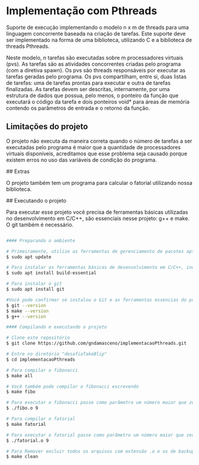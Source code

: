 # Implementação com Pthreads
Suporte de execução implementando o modelo n x m de threads para uma linguagem concorrente baseada na criação de tarefas. Este suporte deve ser implementado na forma de uma biblioteca, utilizando C e a biblioteca de threads Pthreads.

Neste modelo, n tarefas são executadas sobre m processadores virtuais (pvs). As tarefas são as atividades concorrentes criadas pelo programa (com a diretiva spawn). Os pvs são threads responsáveis por executar as tarefas geradas pelo programa. Os pvs compartilham, entre si, duas listas de tarefas: uma de tarefas prontas para executar e outra de tarefas finalizadas. As tarefas devem ser descritas, internamente, por uma estrutura de dados que possua, pelo menos, o ponteiro da função que executará o código da tarefa e dois ponteiros void* para áreas de memória contendo os parâmetros de entrada e o retorno da função.

## Limitações do projeto
<p>O projeto não executa da maneira correta quando o número de tarefas a ser executadas pelo programa é maior que a quantidade de processadores virtuais disponíveis, acreditamos que esse problema seja causado porque existem erros no uso das variáveis de condição do programa.
</p>
## Extras
<p> O projeto também tem um programa para calcular o fatorial utilizando nossa biblioteca.
</p>
## Executando o projeto
<p>Para executar esse projeto você precisa de ferramentas básicas utilizadas no desenvolvimento em C/C++, são essenciais nesse projeto: g++ e make. O git também é necessário.
</p>

```bash

#### Preparando o ambiente

# Primeiramente, utilize as ferramentas de gerenciamento de pacotes apt para atualizar seu índice de pacotes local.
$ sudo apt update

# Para instalar as ferramentas básicas de desenvolvimento em C/C++, incluindo c++ e make
$ sudo apt install build-essential

# Para instalar o git
$ sudo apt install git

#Você pode confirmar se instalou o Git e as ferramentas essencias do projeto corretamente executando os seguintes comandos e verificando se recebe um resultado relevante.
$ git --version
$ make --version
$ g++ --version

#### Compilando e executando o projeto

# Clone este repositório
$ git clone https://github.com/gndamasceno/implementacaoPthreads.git

# Entre no diretório "desafioTakeBlip"
$ cd implementacaoPthreads

# Para compilar o fibonacci 
$ make all

# Você também pode compilar o fibonacci escrevendo 
$ make fibo

# Para executar o fibonacci passe como parâmetro um número maior que zero para calcular, por exemplo 9
$ ./fibo.o 9

# Para compilar o fatorial
$ make fatorial

# Para executar o fatorial passe como parâmetro um número maior que zero para calcular, por exemplo 9
$ ./fatorial.o 9

# Para Remover excluir todos os arquivos com extensão .o e os de backup *~ 
$ make clean
```